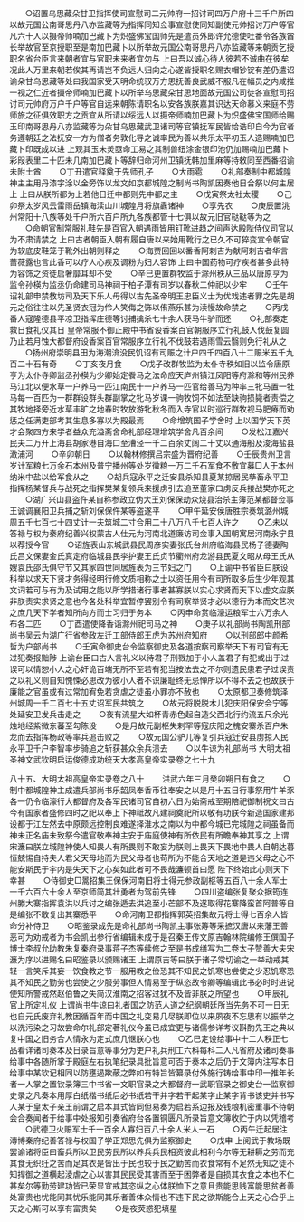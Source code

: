 <!-- { "loadSidebar": true } -->
　　○诏置乌思藏朵甘卫指挥使司宣慰司二元帅府一招讨司四万户府十三千户所四以故元国公南哥思丹八亦监藏等为指挥同知佥事宣慰使同知副使元帅招讨万户等官凡六十人以摄帝师喃加巴藏卜为炽盛佛宝国师先是遣员外郎许允德使吐番令各族酋长举故官至京授职至是南加巴藏卜以所举故元国公南哥思丹八亦监藏等来朝贡乞授职名省台臣言来朝者宜与官职未来者宜勿与  上曰吾以诚心待人彼若不诚曲在彼矣况此人万里来朝若俟其再请岂不负远人归向之心遂皆授职名赐衣帽钞锭有差仍遣诏谕朵甘乌思藏等处曰我国家受天明命统驭万方恩抚善良武威不服凡在幅员之内咸推一视之仁近者摄帝师喃加巴藏卜以所举乌思藏朵甘思地面故元国公司徒各宣慰司招讨司元帅府万户千户等官自远来朝陈请职名以安各族朕嘉其识达天命慕义来庭不劳师旅之征俱效职方之贡宜从所请以绥远人以摄帝师喃加巴藏卜为炽盛佛宝国师给赐玉印南哥思丹八亦监藏等为朵甘乌思藏武卫诸司等官镇抚军民皆给诰印自今为官者务遵朝廷之法抚安一方为僧者务敦化导之诚率民为善以共乐太平初玉人造赐喃加巴藏卜印既成以进  上观其玉未羙亟命工易之其制兽纽涂金银印池仍加赐喃加巴藏卜彩叚表里二十匹未几南加巴藏卜等辞归命河州卫镇抚韩加里麻等持敕同至西番招谕未附土酋
　　○丁丑遣官释奠于先师孔子
　　○大雨雹
　　○礼部奏制中都城隍神主主用丹漆字涂以金旁饰以龙文如京都城隍之制尚书陶凯因奏他日合祭以何主居上  上曰从朕所都为上若他日迁中都则先中都之主
　　○戊寅祭太社太稷
　　○己卯祭太岁风云雷雨岳镇海渎山川城隍月将旗纛诸神
　　○享先农
　　○庚辰置洮州常阳十八族等处千户所六百户所九各族都管十七俱以故元旧官鞑鞑等为之
　　○命朝官制常服礼鞋先是百官入朝遇雨皆用钉靴进趋之间声达殿陛侍仪司官以为不肃请禁之  上曰古者朝臣入朝有履自唐以来始用靴行之已久不可猝变宜令朝官为软底皮鞋笼于靴外出朝则释之
　　○海贾回回以番香阿剌吉为献阿剌吉者华言蔷薇露也言此香可以疗人心疾及调粉为妇人容饰  上曰中国药物可疗疾者甚多此特为容饰之资徒启奢靡耳却不受
　　○辛巳更置群牧监于滁州秩从三品以唐原亨为监令孙楧为监丞仍命建司马神祠于柏子潭有司岁以春秋二仲祀以少牢
　　○壬午诏礼部申禁教坊司及天下乐人毋得以古先圣帝明王忠臣义士为优戏违者罪之先是胡元之俗往往以先圣贤衣冠为伶人笑侮之饰以侑燕乐甚为渎慢故命禁之
　　○丙戌番人寇隆德县平凉卫指挥庄德等讨捕擒杀七十余人获马牛驴而还
　　○礼部奏定救日食礼仪其日  皇帝常服不御正殿中书省设香案百官朝服序立行礼鼓人伐鼓复圆乃止若月蚀大都督府设香案百官常服序立行礼不伐鼓若遇雨雪云翳则免行礼从之
　　○扬州府崇明县田为海潮渰没民饥诏有司赈之计户四千四百八十二赈米五千九百二十石有奇
　　○丁亥夜月食
　　○戊子改群牧监为太仆寺秩如旧以监令唐原亨为太仆寺卿监丞孙楧为少卿始定餋马之法命应天庐州镇江凤阳等府滁和等州民养马江北以便水草一户养马一匹江南民十一户养马一匹官给善马为种率三牝马置一牡马每一百匹为一群群设群头群副掌之牝马岁课一驹牧饲不如法至缺驹损毙者责偿之其牧地择旁近水草丰旷之地春时牧放游牝秋冬而入寺官以时巡行群牧视马肥瘠而劝惩之任满吏部考其生息多寡以为殿最焉
　　○命增筑国子学舍时  上以国学天下英才会聚四方来学者益众充溢斋舍命礼部经理增筑学舍凡百余间
　　○发松江嘉兴民夫二万开上海县胡家港自海口至漕泾一千二百余丈阔二十丈以通海船及浚海盐县澉浦河
　　○辛卯朝日
　　○以翰林修撰吕宗盛为晋府纪善
　　○壬辰贵州卫言岁计军粮七万余石本州及普宁播州等处岁徵粮一万二千石军食不敷宜募□人于本州纳米中盐以给军食从之
　　○胡兵寇永平之迁安县杀知县夏某掠居民孳畜永平卫指挥杨某督兵与战死之指挥樊某复领兵来援虏引去追至董家口虏反兵接战樊亦死之
　　○湖广兴山县盗仵某自称参政立伪大王刘保保劫众烧县治杀主簿范某都督佥事王诚调襄阳卫兵捕之斩刘保保仵某等盗遂平
　　○甲午延安侯唐胜宗奏筑潞州城周五千七百七十四丈计一夫筑城二寸合用二十八万八千七百人许之
　　○乙未以答禄与权为秦府纪善兴权蒙古人仕元为河南北道廉访司佥事入国朝寓居河南永宁县以荐授今官
　　○诏旌表山东城武县民周彦实妻张氏台州府临海县民杨子德妻陶氏吕文保妻金氏真定府临城县民李护妻王氏贞节衢州府龙游县民夏文昭从母王氏从嫂袁氏邵氏俱守节又其家四世同居旌表为三节妇之门
　　○上谕中书省臣曰朕设科举以求天下贤才务得经明行修文质相称之士以资任用今有司所取多后生少年观其文词若可与有为及试用之能以所学措诸行事者甚寡朕以实心求贤而天下以虚文应朕非朕责实求贤之意也今各处科举宜暂停罢别令有司察举贤才必以德行为本而文艺次之庶几天下学者知所向方而士习归于务本
　　○丙申命赏临濠运粮军士六万余人布各二匹
　　○丁酉遣使降香诣滁州祀司马之神
　　○庚子以礼部尚书陶凯刑部尚书吴云为湖广行省参政左迁工部侍郎王虎为苏州府知府
　　○以刑部郎中颜希哲为户部尚书
　　○壬寅命御史台令监察御史及各道按察司察举天下有司官有无过犯奏报黜陟  上谕台臣曰古人言礼义以待君子刑戮加于小人盖君子有犯或出于过误可以情恕小人之心奸诡百端无所不至若有犯当按法去之不尔则遗民患君子过误责之以礼义则自知愧悚必思改为彼小人者不识廉耻终无忌惮所以不得不去之也故朕于廉能之官虽或有过常加宥免若贪虐之徒虽小罪亦不赦也
　　○太原都卫奏修筑泽州城周一千二百七十五丈诏军民共筑之
　　○故元将脱脱木儿犯庆阳保安会宁等处延安卫发兵击走之
　　○夜有流星大如杯青赤色起自造父西北行约流五尺余光烛地经紫微东蕃至勾陈没
　　○是月故元副枢失剌罕等寇庆阳之槐安寨杀百户朱龙而去指挥杨政等率兵追击败之
　　○故元国公驴儿等复引兵寇迁安县虏掠人民永平卫千户李智率步骑追之斩获甚众余兵溃去
　　○以牛谅为礼部尚书
大明太祖圣神文武钦明启运俊德成功统天大孝高皇帝实录卷之七十九


八十五、大明太祖高皇帝实录卷之八十
　　洪武六年三月癸卯朔日有食之
　　○制中都城隍神主成遣兵部尚书乐韶凤奉香币往奉安之以是月十五日行事祭用牛羊豕各一仍令临濠行大都督府及各军民诸司官自初六日为始斋戒至期陪祀御制祝文曰古今有国家者盛修四时之祀以奉上下神祗故凡建祠奠祀所以敬有功朕今新造国家建邦设都于江左然去中原颇远控制良难遂择淮水之南以为中都今城已完城隍之祠虽备而神未正名庙未致祭今遣官敬奉神主安于庙庭使神有所依民有所瞻奉神其享之  上谓宋濂曰朕立城隍神使人知畏人有所畏则不敢妄为朕则上畏天下畏地中畏人自朝达暮恒兢惕自持夫人君父天母地而为民父母者也苟所为不能合天地之道是违父母之心不能安斯民于宇内是失天下之心矣如此者可不畏哉濂顿首曰愿  陛下终始此心则天下幸甚
　　○侍御史□暠招集王保保河南旧将士得元参政副枢等五百八十余人军士一千六百六十余人至京师简其壮勇者为驾前先锋
　　○四川盗编张复聚众据筠连州滕大寨指挥袁洪以兵讨之编张遁去洪追至小芒部不及遂取得花寨降蛮首阿普等自是编张不敢复出其寨悉平
　　○命河南卫都指挥郭英招集故元将士得七百余人皆命分补侍卫
　　○昭鉴录成先是命礼部尚书陶凯主事张筹等采摭汉唐以来藩王善恶可为劝戒者为书会凯出参行省编辑未成于是召秦王传文原吉翰林院编修王僎国子博士李叔允助教朱复秦府录事蒋子杰等续修之至是书成缮写为二卷太子赞善大夫宋濂为序以进赐名曰昭鉴录以颁赐诸王  上谓原吉等曰朕于诸子常切谕之一举动戒其轻一言笑斥其妄一饮食教之节一服用教之俭恐其不知民之饥寒也尝使之少忍饥寒恐其不知民之勤劳也尝使之少服劳事但人情易至于纵恣故令卿等编辑此书必时时进说使知所警戒然赵伯鲁之失简汉淮南之招客过犹不及皆非朕之所望也
　　○甲辰礼官上所定礼仪  上谓尚书牛谅曰礼者国之防范人道之纪纲朝廷所当先务不可一日无也自元氏废弃礼教因循百年而中国之礼变易几尽朕即位以来夙夜不忘思有以振举之以洗污染之习故尝命尔礼部定著礼仪今虽已成宜更与诸儒参详考议斟酌先王之典以复中国之旧务合人情永为定式庶几惬朕心也
　　○乙巳定设给事中十二人秩正七品看详诸司奏本及日录旨意等事分为吏户礼兵刑工六科每科二人凡省府及诸司奏事给事中各随所掌于殿庭左右执笔纪录具批旨意可否于奏本之后仍于文簿内注写本日给事中某钦记相同以防壅遏欺蔽之弊如有特旨皆纂录付外施行铸给事中印一推年长者一人掌之置钦录簿三中书省一文职官录之大都督府一武职官录之御史台一监察御史录之凡奏本用厚白纸楷书纸后必书纸若干并字若干起某字止某字背书该吏并书写人某于皇太子亲王前谓之启本其式皆同但易奏为启若系边报及钱粮机密重事不待朝会合奏闻者于给事中处报知引奏省府台各置铜匮凡所录旨意文簿收贮于内以凭稽考
　　○武德卫火赈军士千一百余人寡妇百八十余人米人一石
　　○丙午迁起居注漙博秦府纪善答禄与权国子学正郑思先俱为监察御史
　　○戊申  上阅武于教场既罢谕诸将臣曰畜兵所以卫民劳民所以养兵兵民相资彼此相利今尔等无耕耨之劳而充其食无织纴之苦而足其衣是皆出于民也较于民之勤苦而衣食常有不足然无知之徒不知捍御之道横起淩虐之心以害其民民受其害而至于困弊者是自损其衣食之本也不仁甚矣尔等勤劳建功皆已荣显宜戒其恣纵之心体朕恤下之意且贵能思贱富能思贫者善处富贵也忧能同其忧乐能同其乐者善体众情也不违下民之欲斯能合上天之心合乎上天之心斯可以享有富贵矣
　　○是夜荧惑犯填星
